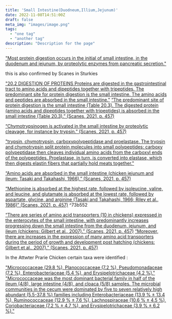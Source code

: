 ```yaml
---
title: 'Small Intestine(Duodneum,Illium,Jejunum)'
date: 2022-11-08T14:51:00Z
draft: false
meta_img: "images/image.png"
tags:
  - "one tag"
  - "another tag"
description: "Description for the page"
---
```


["Most protein digestion occurs in the initial of small intestine, in the duodenum and jejunum, by proteolytic enzymes from pancreatic secretion."](/citations/soleymani-goloujehSystematicReviewProteins2016/)

this is also confirmed by Scanes in Sturkies

["20.2 DIGESTION OF PROTEINS Proteins are digested in the gastrointestinal tract to amino acids and dipeptides together with tripeptides. The predominant site for protein digestion is the small intestine. The amino acids and peptides are absorbed in the small intestine."](/citations/scanesProteinMetabolism2021/)
[“The predominant site of protein digestion is the small intestine (Table 20.3). The digested protein (amino acids and dipeptides together with tripeptides) is absorbed in the small intestine (Table 20.3).” (Scanes, 2021, p. 457)](/citations/scanesProteinMetabolism2021/)


[“Chymotrypsinogen is activated in the small intestine by proteolytic cleavage, for instance by trypsin.” (Scanes, 2021, p. 457) ](/citations/scanesProteinMetabolism2021/)

["trypsin, chymotrypsin, carboxypolypeptidase and proelastase. The trypsin and chymotrypsin split protein molecules into small polypeptides; carboxy polypeptidase then cleaves individual amino acids from the carboxyl ends of the polypeptides. Proelastase, in turn, is converted into elastase, which then digests elastin fibers that partially hold meats together."](/citations/soleymani-goloujehSystematicReviewProteins2016/)

[“Amino acids are absorbed in the small intestine (chicken jejunum and ileum: Tasaki and Takahashi, 1966).” (Scanes, 2021, p. 457)](/citations/scanesProteinMetabolism2021/)

[“Methionine is absorbed at the highest rate, followed by isoleucine, valine, and leucine, and glutamate is absorbed at the lowest rate, followed by aspartate, glycine, and arginine (Tasaki and Takahashi, 1966; Riley et al., 1986)” (Scanes, 2021, p. 457)](/citations/scanesProteinMetabolism2021/) ^73b552

[“There are series of amino acid transporters (10 in chickens) expressed in the enterocytes of the small intestine, with predominantly increases progressing down the small intestine from the duodenum, jejunum, and ileum (chickens: Gilbert et al., 2007).” (Scanes, 2021, p. 457)](/citations/scanesProteinMetabolism2021/)
[“Moreover, there are increases in the expression of many amino acid transporters during the period of growth and development post hatching (chickens: Gilbert et al., 2007).” (Scanes, 2021, p. 457) ](/citations/scanesProteinMetabolism2021/)

In the Attwter Prarie Chicken certain taxa were identified :

["Micrococcaceae (29.8 %), Planococcaceae (7.2 %), Pseudomonadaceae (7.2 %), Enterobacteriaceae (5.4 %), and Erysipelotrichaceae (4.2 %)."](/citations/zhangSpatialMicrobialComposition2017/)
["Micrococcaceae was the most dominant bacterial family in half of the ileum (4/8), large intestine (4/8), and cloaca (5/8) samples. The microbial communities in the cecum were dominated by five to seven relatively high abundant (5.5-37.8 %) families including Enterobacteriaceae (13.9 % ± 13.4 %), Ruminococcaceae (12.9 % ± 7.6 %), Lachnospiraceae (10.6 % ± 4.5 %), Coriobacteriaceae (7.2 % ± 4.7 %), and Erysipelotrichaceae (3.9 % ± 6.2 %)."](/citations/zhangSpatialMicrobialComposition2017/)
